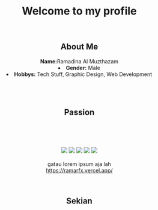 <body>
  <center>
<h1 align="center">Welcome to my profile</h1>
<br>
<div>
<h2 align="center">About Me</h2>
 <b>Name:</b>Ramadina Al Muzthazam
</li>
<li>
<b>Gender:</b> Male
</li>
<li>
<b>Hobbys:</b> Tech Stuff, Graphic Design, Web Development
</li>
<br><br><br>
</div>
<div>
<h2 align="center">Passion</h2>
 <br>
<p>
</div>
<div>
  <br>

<p align="center"><img src="https://img.shields.io/badge/adobe%20photoshop%20-%2331A8FF.svg?&style=for-the-badge&logo=adobe%20photoshop&logoColor=white"/> <img src="https://img.shields.io/badge/html5%20-%23E34F26.svg?&style=for-the-badge&logo=html5&logoColor=white"/> <img src="https://img.shields.io/badge/css3%20-%231572B6.svg?&style=for-the-badge&logo=css3&logoColor=white"/>
<img src="https://img.shields.io/badge/javascript%20-%23323330.svg?&style=for-the-badge&logo=javascript&logoColor=%23F7DF1E"/> <img src="https://img.shields.io/badge/git%20-%23F05033.svg?&style=for-the-badge&logo=git&logoColor=white"/> <br><br>
gatau lorem ipsum aja lah <br>
<a href="https://ramarfx.vercel.app/">https://ramarfx.vercel.app/</a>
</p>
</div>
<br>
<div>
<h2 align="center">Sekian</h2>
</div>
</div>
    </center>
</body>
